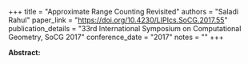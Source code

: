 +++
title = "Approximate Range Counting Revisited"
authors = "Saladi Rahul"
paper_link = "https://doi.org/10.4230/LIPIcs.SoCG.2017.55"
publication_details = "33rd International Symposium on Computational Geometry,  SoCG 2017"
conference_date = "2017"
notes = ""
+++

<b>Abstract:</b>
